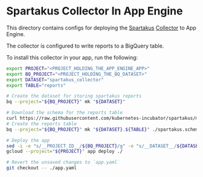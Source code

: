 # Spartakus Collector In App Engine

This directory contains configs for deploying the [Spartakus](https://github.com/kubernetes-incubator/spartakus)
[Collector](https://github.com/kubernetes-incubator/spartakus/blob/master/cmd/spartakus/collector.go) to App Engine.

The collector is configured to write reports to a BigQuery table.

To install this collector in your app, run the following:

```sh
export PROJECT="<PROJECT_HOLDING_THE_APP_ENGINE_APP>"
export BQ_PROJECT="<PROJECT_HOLDING_THE_BQ_DATASET>"
export DATASET="spartakus_collector"
export TABLE="reports"

# Create the dataset for storing spartakus reports
bq --project="${BQ_PROJECT}" mk "${DATASET}"

# Download the schema for the reports table
curl https://raw.githubusercontent.com/kubernetes-incubator/spartakus/master/pkg/database/bigquery.schema.json -o spartakus.schema.json
# Create the reports table
bq --project="${BQ_PROJECT}" mk "${DATASET}.${TABLE}" ./spartakus.schema.json 

# Deploy the app
sed -i -e "s/__PROJECT_ID__/${BQ_PROJECT}/g" -e "s/__DATASET__/${DATASET}/g" -e "s/__TABLE__/${TABLE}/g" ./app.yaml
gcloud --project="${PROJECT}" app deploy ./

# Revert the unsaved changes to `app.yaml`
git checkout -- ./app.yaml
```
